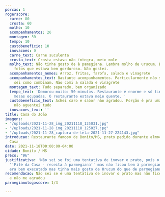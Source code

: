 ```yaml
---
porcao: 1
rogerscore:
  carne: 80
  crosta: 60
  molho: 10
  acompanhamentos: 20
  montagem: 30
  tempo: 10
  custobeneficio: 10
  inovacoes: 0
  carne_text: Carne suculenta
  crosta_text: Crosta estava não íntegra, meio mole
  molho_text: Não tinha gosto de à pamegiana. Lembra molho de urucum. Dá pra ver pelas
    fotos que estava bem gorduroso. Não gostei.
  acompanhamentos_nomes: Arroz, fritas, farofa, salada e vinagrete
  acompanhamentos_text: Bastante acompanhamentos. Particularmente não sou fã. Não
    sei como combinam. Não comi a salada e vinagrete
  montagem_text: Tudo separado, bem organizado
  tempo_text: 'Demorou muito: 50 minutos. Restaurante é enorme e só tinham 15% das
    mesas ocupadas. O restaurante estava meio quente. '
  custobeneficio_text: Achei caro e sabor não agradou. Porção é pra uma pessoa mas
    não aguentei tudo
  inovacoes_text: ''
title: Casa do João
imagens:
- "/uploads/2021-11-28_img_20211118_125031.jpg"
- "/uploads/2021-11-28_img_20211118_125027.jpg"
- "/uploads/2021-11-28_captura-de-tela-2021-11-27-224143.jpg"
introducao: Restaurante famoso de Bonito/MS, prato pedido durante almoço. Filé da
  Casa
date: 2021-11-18T00:00:00-04:00
cidade: Bonito / MS
preco: "96"
justificativa: 'Não sei se foi uma tentativa de inovar o prato, pois o nome dele é:
  ''Filé da Casa - receita à parmegiana'' mas não ficou bem à parmegiana. O prato
  era bem executado mas tinha mais gosto de Urucum do que de parmegiana.'
recomendacao: Não sei se é uma tentativa de inovar o prato mas não ficou bem à parmegiana
  e não me agradou
parmegianologoscore: 1/3

---
```

